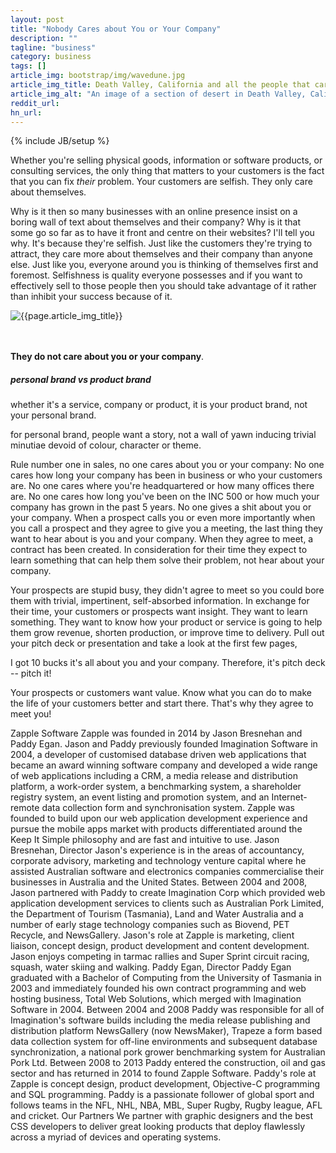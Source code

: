 ```yaml
---
layout: post
title: "Nobody Cares about You or Your Company"
description: ""
tagline: "business"
category: business
tags: []
article_img: bootstrap/img/wavedune.jpg
article_img_title: Death Valley, California and all the people that care about you and your company.
article_img_alt: "An image of a section of desert in Death Valley, California and all the people that care about you and your company"
reddit_url:
hn_url:
---
```

{% include JB/setup %}
<div class="intro">
  <div class="intro-txt">
<p>
Whether you're selling physical goods, information or software products, or consulting services, the only thing that matters to your customers is the fact that you can fix <i>their</i> problem. Your customers are selfish. They only care about themselves. 
</p>
<p>
Why is it then so many businesses with an online presence insist on a boring wall of text about themselves and their company? Why is it that some go so far as to have it front and centre on their websites? I'll tell you why. It's because they're selfish. Just like the customers they're trying to attract, they care more about themselves and their company than anyone else. Just like you, everyone around you is thinking of themselves first and foremost. Selfishness is quality everyone possesses and if you want to effectively sell to those people then you should take advantage of it rather than inhibit your success because of it.
</p>
  </div>
<div class="intro-img-border">
<div class="intro-img-bevel">
<div class="intro-img">
<img class="article-image" alt="{{page.article_img_title}}" title="{{page.article_img_title}}" src="{{ASSET_PATH}}/{{page.article_img}}"/>
</div>
</div>
</div>
</div>

<br/>
<br/>


<b>They do not care about you or your company</b>.


##### personal brand vs product brand
whether it's a service, company or product, it is your product brand, not your personal brand.

for personal brand, people want a story, not a wall of yawn inducing trivial minutiae devoid of colour, character or theme. 



Rule number one in sales, no one cares about you or your company:
No one cares how long your company has been in business or who your customers are.
No one cares where you're headquartered or how many offices there are.
No one cares how long you've been on the INC 500 or how much your company has grown in the past 5 years. 
No one gives a shit about you or your company. 
When a prospect calls you or even more importantly when you call a prospect and they agree to give you a meeting, the last thing they want to hear about is you and your company.  When they agree to meet, a contract has been created. In consideration for their time they expect to learn something that can help them solve their problem, not hear about your company. 

Your prospects are stupid busy, they didn't agree to meet so you could bore them with trivial, impertinent, self-absorbed information.  In exchange for their time, your customers or prospects want insight. They want to learn something.  They want to know how your product or service is going to help them grow revenue, shorten production, or improve time to delivery.  Pull out your pitch deck or presentation and take a look at the first few pages,

I got 10 bucks it's all about you and your company.  Therefore, it's pitch deck -- pitch it!

Your prospects or customers want value. Know what you can do to make the life of your customers better and start there. That's why they agree to meet you!
 


Zapple Software
Zapple was founded in 2014 by Jason Bresnehan and Paddy Egan. Jason and Paddy previously founded Imagination Software in 2004, a developer of customised database driven web applications that became an award winning software company and developed a wide range of web applications including a CRM, a media release and distribution platform, a work-order system, a benchmarking system, a shareholder registry system, an event listing and promotion system, and an Internet-remote data collection form and synchronisation system.
Zapple was founded to build upon our web application development experience and pursue the mobile apps market with products differentiated around the Keep It Simple philosophy and are fast and intuitive to use.
Jason Bresnehan, Director
Jason's experience is in the areas of accountancy, corporate advisory, marketing and technology venture capital where he assisted Australian software and electronics companies commercialise their businesses in Australia and the United States.
Between 2004 and 2008, Jason partnered with Paddy to create Imagination Corp which provided web application development services to clients such as Australian Pork Limited, the Department of Tourism (Tasmania), Land and Water Australia and a number of early stage technology companies such as Biovend, PET Recycle, and NewsGallery.
Jason's role at Zapple is marketing, client liaison, concept design, product development and content development.
Jason enjoys competing in tarmac rallies and Super Sprint circuit racing, squash, water skiing and walking.
Paddy Egan, Director
Paddy Egan graduated with a Bachelor of Computing from the University of Tasmania in 2003 and immediately founded his own contract programming and web hosting business, Total Web Solutions, which merged with Imagination Software in 2004.
Between 2004 and 2008 Paddy was responsible for all of Imagination's software builds including the media release publishing and distribution platform NewsGallery (now NewsMaker), Trapeze a form based data collection system for off-line environments and subsequent database synchronization, a national pork grower benchmarking system for Australian Pork Ltd.
Between 2008 to 2013 Paddy entered the construction, oil and gas sector and has returned in 2014 to found Zapple Software.
Paddy's role at Zapple is concept design, product development, Objective-C programming and SQL programming.
Paddy is a passionate follower of global sport and follows teams in the NFL, NHL, NBA, MBL, Super Rugby, Rugby league, AFL and cricket.
Our Partners
We partner with graphic designers and the best CSS developers to deliver great looking products that deploy flawlessly across a myriad of devices and operating systems.
 
 